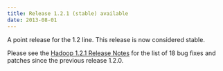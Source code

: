 ```yaml
---
title: Release 1.2.1 (stable) available
date: 2013-08-01
---
```

<!---
  Licensed under the Apache License, Version 2.0 (the "License");
  you may not use this file except in compliance with the License.
  You may obtain a copy of the License at

   https://www.apache.org/licenses/LICENSE-2.0

  Unless required by applicable law or agreed to in writing, software
  distributed under the License is distributed on an "AS IS" BASIS,
  WITHOUT WARRANTIES OR CONDITIONS OF ANY KIND, either express or implied.
  See the License for the specific language governing permissions and
  limitations under the License. See accompanying LICENSE file.
-->

A point release for the 1.2 line. This release is now considered stable.

Please see the [Hadoop 1.2.1 Release
Notes](https://hadoop.apache.org/docs/r1.2.1/releasenotes.html) for the
list of 18 bug fixes and patches since the previous release 1.2.0.

